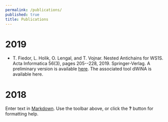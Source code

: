 ```yaml
---
permalink: /publications/
published: true
title: Publications
---
```

# 2019

* T. Fiedor, L. Holik, O. Lengal, and T. Vojnar. Nested Antichains for WS1S. Acta Informatica 56(3), pages 205--228, 2019. Springer-Verlag. A preliminary version is available [here](files/publications/fhlv-acta-19-ws1s-dwina.pdf). The associated tool dWiNA is available here.

# 2018

Enter text in [Markdown](http://daringfireball.net/projects/markdown/). Use the toolbar above, or click the **?** button for formatting help.
